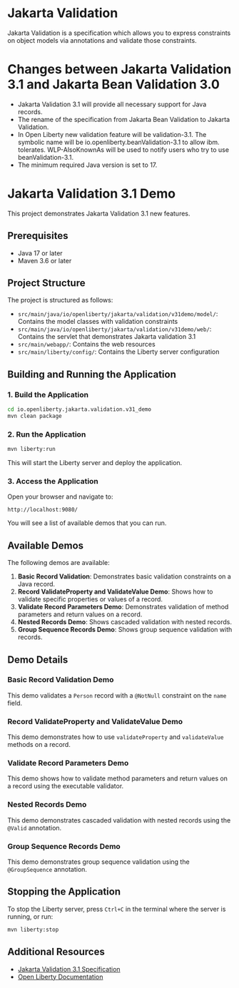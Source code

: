 # Jakarta Validation

Jakarta Validation is a specification which allows you to express constraints on object models via annotations and validate those constraints.

# Changes between Jakarta Validation 3.1 and Jakarta Bean Validation 3.0

- Jakarta Validation 3.1 will provide all necessary support for Java records.
- The rename of the specification from Jakarta Bean Validation to Jakarta Validation.
- In Open Liberty new validation feature will be validation-3.1. The symbolic name will be io.openliberty.beanValidation-3.1 to allow ibm.  tolerates. WLP-AlsoKnownAs will be used to notify users who try to use beanValidation-3.1.
- The minimum required Java version is set to 17.


# Jakarta Validation 3.1 Demo

This project demonstrates Jakarta Validation 3.1 new features.

## Prerequisites

- Java 17 or later
- Maven 3.6 or later

## Project Structure

The project is structured as follows:

- `src/main/java/io/openliberty/jakarta/validation/v31demo/model/`: Contains the model classes with validation constraints
- `src/main/java/io/openliberty/jakarta/validation/v31demo/web/`: Contains the servlet that demonstrates Jakarta validation 3.1
- `src/main/webapp/`: Contains the web resources
- `src/main/liberty/config/`: Contains the Liberty server configuration

## Building and Running the Application

### 1. Build the Application

```bash
cd io.openliberty.jakarta.validation.v31_demo
mvn clean package
```

### 2. Run the Application

```bash
mvn liberty:run
```

This will start the Liberty server and deploy the application.

### 3. Access the Application

Open your browser and navigate to:

```
http://localhost:9080/
```

You will see a list of available demos that you can run.

## Available Demos

The following demos are available:

1. **Basic Record Validation**: Demonstrates basic validation constraints on a Java record.
2. **Record ValidateProperty and ValidateValue Demo**: Shows how to validate specific properties or values of a record.
3. **Validate Record Parameters Demo**: Demonstrates validation of method parameters and return values on a record.
4. **Nested Records Demo**: Shows cascaded validation with nested records.
5. **Group Sequence Records Demo**: Shows group sequence validation with records.

## Demo Details

### Basic Record Validation Demo

This demo validates a `Person` record with a `@NotNull` constraint on the `name` field.

### Record ValidateProperty and ValidateValue Demo

This demo demonstrates how to use `validateProperty` and `validateValue` methods on a record.

### Validate Record Parameters Demo

This demo shows how to validate method parameters and return values on a record using the executable validator.

### Nested Records Demo

This demo demonstrates cascaded validation with nested records using the `@Valid` annotation.

### Group Sequence Records Demo

This demo demonstrates group sequence validation using the `@GroupSequence` annotation.

## Stopping the Application

To stop the Liberty server, press `Ctrl+C` in the terminal where the server is running, or run:

```bash
mvn liberty:stop
```

## Additional Resources

- [Jakarta Validation 3.1 Specification](https://jakarta.ee/specifications/bean-validation/3.1/)
- [Open Liberty Documentation](https://openliberty.io/docs/)